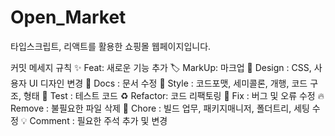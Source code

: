 # Open_Market
타입스크립트, 리액트를 활용한 쇼핑몰 웹페이지입니다.

커밋 메세지 규칙
✨ Feat: 새로운 기능 추가
🏷️ MarkUp: 마크업
💄 Design : CSS, 사용자 UI 디자인 변경
📝 Docs : 문서 수정
🎨 Style : 코드포맷, 세미콜론, 개행, 코드 구조, 형태
🤔 Test : 테스트 코드
♻️ Refactor: 코드 리팩토링
🐛 Fix : 버그 및 오류 수정
🔥 Remove : 불필요한 파일 삭제
🔨 Chore : 빌드 업무, 패키지매니저, 폴더트리, 세팅 수정
💡 Comment : 필요한 주석 추가 및 변경
